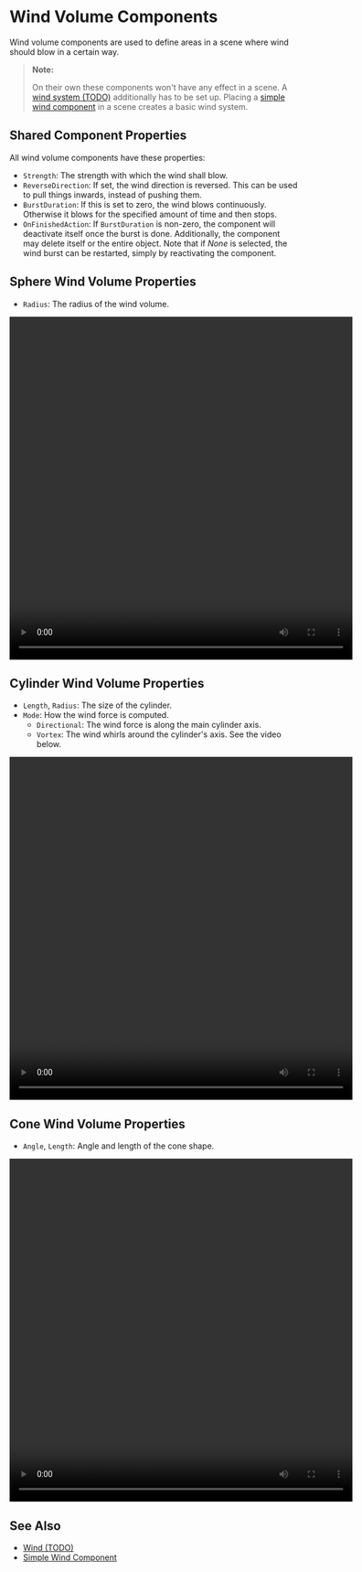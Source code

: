 # Wind Volume Components

Wind volume components are used to define areas in a scene where wind should blow in a certain way.

> **Note:**
>
> On their own these components won't have any effect in a scene. A [wind system (TODO)](wind.md) additionally has to be set up. Placing a [simple wind component](simple-wind-component.md) in a scene creates a basic wind system.

## Shared Component Properties

All wind volume components have these properties:

* `Strength`: The strength with which the wind shall blow.
* `ReverseDirection`: If set, the wind direction is reversed. This can be used to pull things inwards, instead of pushing them.
* `BurstDuration`: If this is set to zero, the wind blows continuously. Otherwise it blows for the specified amount of time and then stops.
* `OnFinishedAction`: If `BurstDuration` is non-zero, the component will deactivate itself once the burst is done. Additionally, the component may delete itself or the entire object. Note that if *None* is selected, the wind burst can be restarted, simply by reactivating the component.

## Sphere Wind Volume Properties

* `Radius`: The radius of the wind volume.

<video src="media/wind-sphere.webm" width="600" height="600" autoplay loop></video>

## Cylinder Wind Volume Properties

* `Length`, `Radius`: The size of the cylinder.
* `Mode`: How the wind force is computed.
  * `Directional`: The wind force is along the main cylinder axis.
  * `Vortex`: The wind whirls around the cylinder's axis. See the video below.

<video src="media/wind-vortex.webm" width="600" height="600" autoplay loop></video>

## Cone Wind Volume Properties

* `Angle`, `Length`: Angle and length of the cone shape.

<video src="media/wind-cone.webm" width="600" height="600" autoplay loop></video>

## See Also

* [Wind (TODO)](wind.md)
* [Simple Wind Component](simple-wind-component.md)
